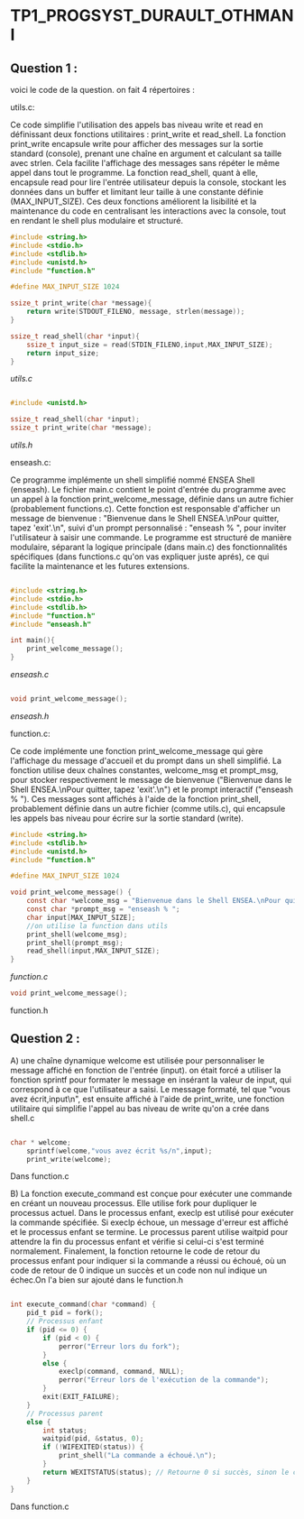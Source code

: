 # TP1_PROGSYST_DURAULT_OTHMANI

## Question 1 :

voici le code de la question. 
on fait 4 répertoires : 

utils.c:

Ce code simplifie l'utilisation des appels bas niveau write et read en définissant deux fonctions utilitaires : print_write et read_shell. La fonction print_write encapsule write pour afficher des messages sur la sortie standard (console), prenant une chaîne en argument et calculant sa taille avec strlen. Cela facilite l'affichage des messages sans répéter le même appel dans tout le programme. La fonction read_shell, quant à elle, encapsule read pour lire l'entrée utilisateur depuis la console, stockant les données dans un buffer et limitant leur taille à une constante définie (MAX_INPUT_SIZE). Ces deux fonctions améliorent la lisibilité et la maintenance du code en centralisant les interactions avec la console, tout en rendant le shell plus modulaire et structuré.

```c title="shell.c"
#include <string.h>
#include <stdio.h>
#include <stdlib.h>
#include <unistd.h>
#include "function.h"

#define MAX_INPUT_SIZE 1024 

ssize_t print_write(char *message){
    return write(STDOUT_FILENO, message, strlen(message));
}

ssize_t read_shell(char *input){
    ssize_t input_size = read(STDIN_FILENO,input,MAX_INPUT_SIZE);
    return input_size;
} 
```
*utils.c*

```c title="shell.h"

#include <unistd.h>

ssize_t read_shell(char *input);
ssize_t print_write(char *message); 
```
*utils.h*

enseash.c:

Ce programme implémente un shell simplifié nommé ENSEA Shell (enseash). Le fichier main.c contient le point d'entrée du programme avec un appel à la fonction print_welcome_message, définie dans un autre fichier (probablement functions.c). Cette fonction est responsable d'afficher un message de bienvenue : "Bienvenue dans le Shell ENSEA.\nPour quitter, tapez 'exit'.\n", suivi d'un prompt personnalisé : "enseash % ", pour inviter l'utilisateur à saisir une commande. Le programme est structuré de manière modulaire, séparant la logique principale (dans main.c) des fonctionnalités spécifiques (dans functions.c qu'on vas expliquer juste aprés), ce qui facilite la maintenance et les futures extensions.
```c title="enseash.c"

#include <string.h>
#include <stdio.h>
#include <stdlib.h>
#include "function.h"
#include "enseash.h"

int main(){
    print_welcome_message();        
}
```
*enseash.c*


```c title="enseash.h"

void print_welcome_message();

```
*enseash.h*


function.c:

Ce code implémente une fonction print_welcome_message qui gère l'affichage du message d'accueil et du prompt dans un shell simplifié. La fonction utilise deux chaînes constantes, welcome_msg et prompt_msg, pour stocker respectivement le message de bienvenue ("Bienvenue dans le Shell ENSEA.\nPour quitter, tapez 'exit'.\n") et le prompt interactif ("enseash % "). Ces messages sont affichés à l'aide de la fonction print_shell, probablement définie dans un autre fichier (comme utils.c), qui encapsule les appels bas niveau pour écrire sur la sortie standard (write).

```c title="function.c"
#include <string.h>
#include <stdlib.h>
#include <unistd.h>
#include "function.h"

#define MAX_INPUT_SIZE 1024

void print_welcome_message() {
    const char *welcome_msg = "Bienvenue dans le Shell ENSEA.\nPour quitter, tapez 'exit'.\n";
    const char *prompt_msg = "enseash % ";
    char input[MAX_INPUT_SIZE];
    //on utilise la function dans utils
    print_shell(welcome_msg);
    print_shell(prompt_msg);
    read_shell(input,MAX_INPUT_SIZE);
}
```
*function.c*

```c title="function.h"
void print_welcome_message();
```
function.h


## Question 2 :

A)
une chaîne dynamique welcome est utilisée pour personnaliser le message affiché en fonction de l'entrée (input). on était forcé a utiliser la fonction sprintf  pour formater le message en insérant la valeur de input, qui correspond à ce que l'utilisateur a saisi. Le message formaté, tel que "vous avez écrit,input\n", est ensuite affiché à l'aide de print_write, une fonction utilitaire qui simplifie l'appel au bas niveau de write qu'on a crée dans shell.c
```c title="function.c"

char * welcome;
    sprintf(welcome,"vous avez écrit %s/n",input);
    print_write(welcome);
```
Dans function.c

B) La fonction execute_command est conçue pour exécuter une commande en créant un nouveau processus. Elle utilise fork pour dupliquer le processus actuel. Dans le processus enfant, execlp est utilisé pour exécuter la commande spécifiée. Si execlp échoue, un message d'erreur est affiché et le processus enfant se termine. Le processus parent utilise waitpid pour attendre la fin du processus enfant et vérifie si celui-ci s'est terminé normalement. Finalement, la fonction retourne le code de retour du processus enfant pour indiquer si la commande a réussi ou échoué, où un code de retour de 0 indique un succès et un code non nul indique un échec.On l'a bien sur ajouté dans le function.h

```c title="function.c"

int execute_command(char *command) {
    pid_t pid = fork();
    // Processus enfant
    if (pid <= 0) {
        if (pid < 0) {
            perror("Erreur lors du fork");
        } 
        else {
            execlp(command, command, NULL);
            perror("Erreur lors de l'exécution de la commande");
        }
        exit(EXIT_FAILURE);
    } 
    // Processus parent
    else {
        int status;
        waitpid(pid, &status, 0);
        if (!WIFEXITED(status)) {
            print_shell("La commande a échoué.\n");
        }
        return WEXITSTATUS(status); // Retourne 0 si succès, sinon le code d'erreur
    }
}

```
Dans function.c


